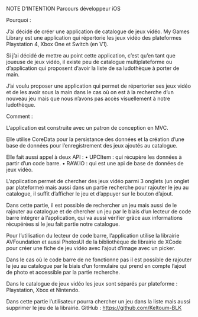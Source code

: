 NOTE D’INTENTION
Parcours développeur iOS

Pourquoi : 

J’ai décidé de créer une application de catalogue de jeux vidéo. 
My Games Library est une application qui répertorie les jeux vidéo des plateformes Playstation 4, Xbox One et Switch (en V1).

Si j’ai décidé de mettre au point cette application, c’est qu’en tant que joueuse de jeux vidéo, il existe peu de catalogue multiplateforme ou d’application qui proposent d’avoir la liste de sa ludothèque à porter de main. 

J’ai voulu proposer une application qui permet de répertorier ses jeux vidéo et de les avoir sous la main dans le cas où on est à la recherche d’un nouveau jeu mais que nous n’avons pas accès visuellement à notre ludothèque. 

Comment : 

L’application est construite avec un patron de conception en MVC.

Elle utilise CoreData pour la persistance des données et la création d’une base de données pour l’enregistrement des jeux ajoutés au catalogue.

Elle fait aussi appel à deux API :
•    UPCItem : qui récupère les données à partir d’un code barre.
•    RAW.IO : qui est une api de base de données de jeux vidéo.

L’application permet de chercher des jeux vidéo parmi 3 onglets (un onglet par plateforme) mais aussi dans un partie recherche pour rajouter le jeu au catalogue, il suffit d’afficher le jeu et d’appuyer sur le bouton d’ajout.

Dans cette partie, il est possible de rechercher un jeu mais aussi de le rajouter au catalogue et de chercher un jeu par le biais d’un lecteur de code barre intégrer à l’application, qui va aussi vérifier grâce aux informations récupérées si le jeu fait partie notre catalogue. 

Pour l’utilisation du lecteur de code barre, l’application utilise la librairie AVFoundation et aussi PhotosUI de la bibliothèque de librairie de XCode pour créer une fiche de jeu vidéo avec l’ajout d’image avec un picker. 

Dans le cas où le code barre de ne fonctionne pas il est possible de rajouter le jeu au catalogue par le biais d’un formulaire qui prend en compte l’ajout de photo et accessible par la partie recherche.

Dans le catalogue de jeux vidéo les jeux sont séparés par plateforme : Playstation, Xbox et Nintendo.

Dans cette partie l’utilisateur pourra chercher un jeu dans la liste mais aussi supprimer le jeu de la librairie.
GitHub : https://github.com/Keltoum-BLK

